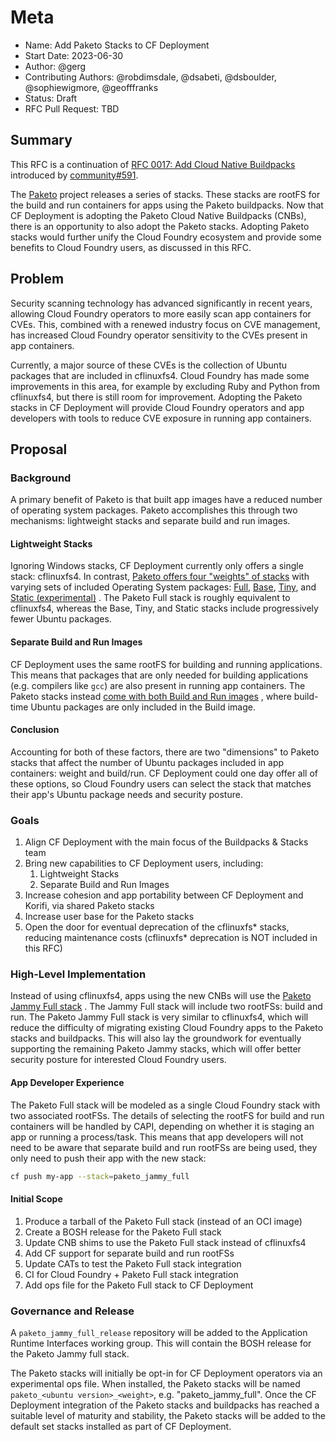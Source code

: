 # Meta
[meta]: #meta
- Name: Add Paketo Stacks to CF Deployment
- Start Date: 2023-06-30
- Author: @gerg
- Contributing Authors: @robdimsdale, @dsabeti, @dsboulder, @sophiewigmore, @geofffranks
- Status: Draft
- RFC Pull Request: TBD

## Summary

This RFC is a continuation of
[RFC 0017: Add Cloud Native Buildpacks](https://github.com/cloudfoundry/community/blob/main/toc/rfc/rfc-0017-add-cnbs.md)
introduced by
[community#591](https://github.com/cloudfoundry/community/pull/591).

The [Paketo](https://paketo.io/) project releases a series of stacks. These
stacks are rootFS for the build and run containers for apps using the Paketo
buildpacks. Now that CF Deployment is adopting the Paketo Cloud Native
Buildpacks (CNBs), there is an opportunity to also adopt the Paketo stacks.
Adopting Paketo stacks would further unify the Cloud Foundry ecosystem and
provide some benefits to Cloud Foundry users, as discussed in this RFC.

## Problem

Security scanning technology has advanced significantly in recent years,
allowing Cloud Foundry operators to more easily scan app containers for CVEs.
This, combined with a renewed industry focus on CVE management, has increased
Cloud Foundry operator sensitivity to the CVEs present in app containers.

Currently, a major source of these CVEs is the collection of Ubuntu packages
that are included in cflinuxfs4. Cloud Foundry has made some improvements in
this area, for example by excluding Ruby and Python from cflinuxfs4, but there
is still room for improvement. Adopting the Paketo stacks in CF Deployment will
provide Cloud Foundry operators and app developers with tools to reduce CVE
exposure in running app containers.

## Proposal

### Background

A primary benefit of Paketo is that built app images have a reduced number of
operating system packages. Paketo accomplishes this through two mechanisms:
lightweight stacks and separate build and run images.

#### Lightweight Stacks

Ignoring Windows stacks, CF Deployment currently only offers a single stack:
cflinuxfs4. In contrast,
[Paketo offers four "weights" of stacks](https://paketo.io/docs/concepts/stacks/#what-paketo-stacks-are-available)
with varying sets of included Operating System packages:
[Full](https://github.com/paketo-buildpacks/jammy-full-stack),
[Base](https://github.com/paketo-buildpacks/jammy-base-stack),
[Tiny](https://github.com/paketo-buildpacks/jammy-tiny-stack),
and [Static (experimental)](https://github.com/paketo-buildpacks/jammy-static-stack)
. The Paketo Full stack is roughly equivalent to cflinuxfs4, whereas the Base,
Tiny, and Static stacks include progressively fewer Ubuntu packages.

#### Separate Build and Run Images

CF Deployment uses the same rootFS for building and running applications. This
means that packages that are only needed for building applications (e.g.
compilers like `gcc`) are also present in running app containers. The Paketo
stacks instead [come with both Build and Run images](https://paketo.io/docs/concepts/stacks/#what-is-a-stack)
, where build-time Ubuntu packages are only included in the Build image.

#### Conclusion

Accounting for both of these factors, there are two "dimensions" to Paketo
stacks that affect the number of Ubuntu packages included in app containers:
weight and build/run. CF Deployment could one day offer all of these options,
so Cloud Foundry users can select the stack that matches their app's Ubuntu
package needs and security posture.

### Goals

1. Align CF Deployment with the main focus of the Buildpacks & Stacks team
1. Bring new capabilities to CF Deployment users, including:
    1. Lightweight Stacks
    1. Separate Build and Run Images
1. Increase cohesion and app portability between CF Deployment and Korifi, via
   shared Paketo stacks
1. Increase user base for the Paketo stacks
1. Open the door for eventual deprecation of the cflinuxfs* stacks, reducing
   maintenance costs (cflinuxfs* deprecation is NOT included in this RFC)

### High-Level Implementation

Instead of using cflinuxfs4, apps using the new CNBs will use the
[Paketo Jammy Full stack](https://github.com/paketo-buildpacks/jammy-full-stack)
. The Jammy Full stack will include two rootFSs: build and run. The Paketo
Jammy Full stack is very similar to cflinuxfs4, which will reduce the
difficulty of migrating existing Cloud Foundry apps to the Paketo stacks and
buildpacks. This will also lay the groundwork for eventually supporting the
remaining Paketo Jammy stacks, which will offer better security posture for
interested Cloud Foundry users.

#### App Developer Experience

The Paketo Full stack will be modeled as a single Cloud Foundry stack with two
associated rootFSs. The details of selecting the rootFS for build and run
containers will be handled by CAPI, depending on whether it is staging an app
or running a process/task. This means that app developers will not need to be
aware that separate build and run rootFSs are being used, they only need to
push their app with the new stack:

```sh
cf push my-app --stack=paketo_jammy_full
```

#### Initial Scope

1. Produce a tarball of the Paketo Full stack (instead of an OCI image)
1. Create a BOSH release for the Paketo Full stack
1. Update CNB shims to use the Paketo Full stack instead of cflinuxfs4
1. Add CF support for separate build and run rootFSs
1. Update CATs to test the Paketo Full stack integration
1. CI for Cloud Foundry + Paketo Full stack integration
1. Add ops file for the Paketo Full stack to CF Deployment

### Governance and Release

A `paketo_jammy_full_release` repository will be added to the Application
Runtime Interfaces working group. This will contain the BOSH release for the
Paketo Jammy full stack.

The Paketo stacks will initially be opt-in for CF Deployment operators via an
experimental ops file. When installed, the Paketo stacks will be named
`paketo_<ubuntu version>_<weight>`, e.g. "paketo_jammy_full". Once the CF
Deployment integration of the Paketo stacks and buildpacks has reached a
suitable level of maturity and stability, the Paketo stacks will be added to
the default set stacks installed as part of CF Deployment.

